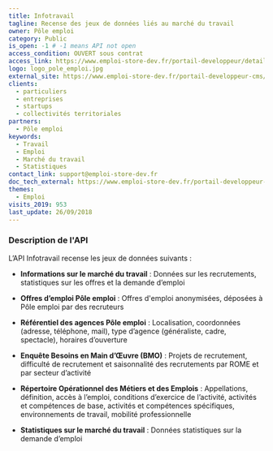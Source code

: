 ```yaml
---
title: Infotravail
tagline: Recense des jeux de données liés au marché du travail
owner: Pôle emploi
category: Public
is_open: -1 # -1 means API not open
access_condition: OUVERT sous contrat
access_link: https://www.emploi-store-dev.fr/portail-developpeur/detailapicatalogue/57909ba23b2b8d019ee6cc5e
logo: logo_pole_emploi.jpg
external_site: https://www.emploi-store-dev.fr/portail-developpeur-cms/home/catalogue-des-api/documentation-des-api/api/api-infotravail-v1.html
clients:
  - particuliers
  - entreprises
  - startups
  - collectivités territoriales
partners:
  - Pôle emploi
keywords:
  - Travail
  - Emploi
  - Marché du travail
  - Statistiques
contact_link: support@emploi-store-dev.fr
doc_tech_external: https://www.emploi-store-dev.fr/portail-developpeur-cms/home/catalogue-des-api/documentation-des-api/api/api-infotravail-v1.html
themes:
  - Emploi
visits_2019: 953
last_update: 26/09/2018
---
```


### Description de l'API

L’API Infotravail recense les jeux de données suivants :

- **Informations sur le marché du travail** :
  Données sur les recrutements, statistiques sur les offres et la demande d’emploi

- **Offres d’emploi Pôle emploi** :
  Offres d'emploi anonymisées, déposées à Pôle emploi par des recruteurs

- **Référentiel des agences Pôle emploi** :
  Localisation, coordonnées (adresse, téléphone, mail), type d’agence (généraliste, cadre, spectacle), horaires d’ouverture

- **Enquête Besoins en Main d’Œuvre (BMO)** :
  Projets de recrutement, difficulté de recrutement et saisonnalité des recrutements par ROME et par secteur d’activité

- **Répertoire Opérationnel des Métiers et des Emplois** :
  Appellations, définition, accès à l’emploi, conditions d’exercice de l’activité, activités et compétences de base, activités et compétences spécifiques, environnements de travail, mobilité professionnelle

- **Statistiques sur le marché du travail** :
  Données statistiques sur la demande d’emploi
